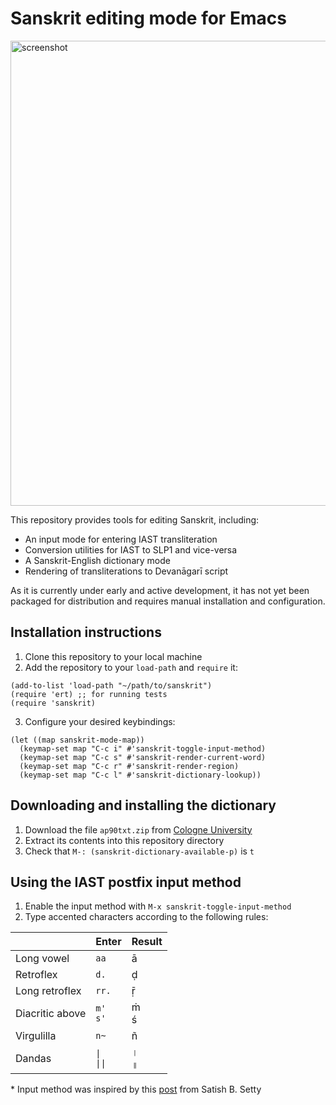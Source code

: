 # Sanskrit editing mode for Emacs

<img width="772" height="744" alt="screenshot" src="https://github.com/user-attachments/assets/adc7b23f-d79e-451b-a8fc-759bba327965" />

This repository provides tools for editing Sanskrit, including:
- An input mode for entering IAST transliteration
- Conversion utilities for IAST to SLP1 and vice-versa
- A Sanskrit-English dictionary mode
- Rendering of transliterations to Devanāgarī script

As it is currently under early and active development, it has not yet
been packaged for distribution and requires manual installation and
configuration.

## Installation instructions

1. Clone this repository to your local machine
2. Add the repository to your `load-path` and `require` it:
```
(add-to-list 'load-path "~/path/to/sanskrit")
(require 'ert) ;; for running tests
(require 'sanskrit)
```
3. Configure your desired keybindings:
```
(let ((map sanskrit-mode-map))
  (keymap-set map "C-c i" #'sanskrit-toggle-input-method)
  (keymap-set map "C-c s" #'sanskrit-render-current-word)
  (keymap-set map "C-c r" #'sanskrit-render-region)
  (keymap-set map "C-c l" #'sanskrit-dictionary-lookup))
```

## Downloading and installing the dictionary
1. Download the file `ap90txt.zip` from [Cologne University](https://www.sanskrit-lexicon.uni-koeln.de/scans/AP90Scan/2020/web/webtc/download.html)
2. Extract its contents into this repository directory
3. Check that `M-: (sanskrit-dictionary-available-p)` is `t`

## Using the IAST postfix input method
1. Enable the input method with `M-x sanskrit-toggle-input-method`
2. Type accented characters according to the following rules:

|                 | Enter          | Result |
|-----------------|----------------|--------|
| Long vowel      | `aa`           | ā      |
| Retroflex       | `d.`           | ḍ      |
| Long retroflex  | `rr.`          | ṝ      |
| Diacritic above | `m'`<br>`s'`   | ṁ<br>ś |
| Virgulilla      | `n~`           | ñ      |
| Dandas          | `\|`<br>`\|\|` | ।<br>॥ |

\* Input method was inspired by this [post](https://satish.com.in/20160319/) from Satish B. Setty
